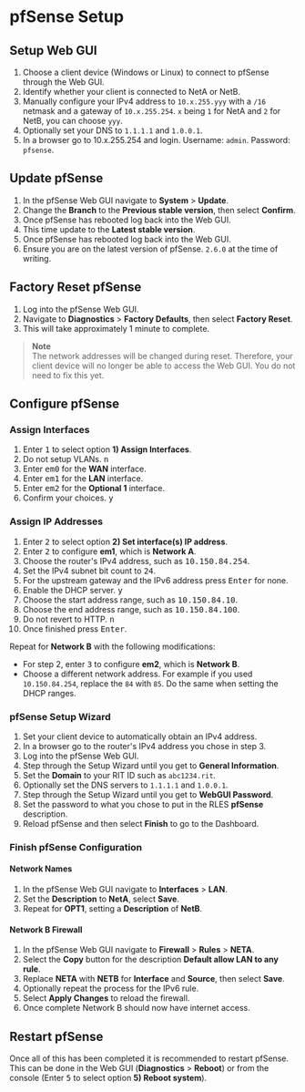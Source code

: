 # pfSense Setup

## Setup Web GUI

1. Choose a client device (Windows or Linux) to connect to pfSense through the Web GUI.
2. Identify whether your client is connected to NetA or NetB.
3. Manually configure your IPv4 address to `10.x.255.yyy` with a `/16` netmask and a gateway of `10.x.255.254`.
   `x` being `1` for NetA and `2` for NetB, you can choose `yyy`.
4. Optionally set your DNS to `1.1.1.1` and `1.0.0.1`.
5. In a browser go to 10.x.255.254 and login.
   Username: `admin`.
   Password: `pfsense`.

## Update pfSense

1. In the pfSense Web GUI navigate to **System** > **Update**.
2. Change the **Branch** to the **Previous stable version**, then select **Confirm**.
3. Once pfSense has rebooted log back into the Web GUI.
4. This time update to the **Latest stable version**.
5. Once pfSense has rebooted log back into the Web GUI.
6. Ensure you are on the latest version of pfSense.
   `2.6.0` at the time of writing.

## Factory Reset pfSense
1. Log into the pfSense Web GUI.
2. Navigate to **Diagnostics** > **Factory Defaults**, then select **Factory Reset**.
3. This will take approximately 1 minute to complete.

> **Note**\
> The network addresses will be changed during reset.
> Therefore, your client device will no longer be able to access the Web GUI.
> You do not need to fix this yet.

## Configure pfSense

### Assign Interfaces

1. Enter <kbd>1</kbd> to select option **1) Assign Interfaces**.
2. Do not setup VLANs. <kbd>n</kbd>
3. Enter <kbd>em0</kbd> for the **WAN** interface.
4. Enter <kbd>em1</kbd> for the **LAN** interface.
5. Enter <kbd>em2</kbd> for the **Optional 1** interface.
6. Confirm your choices. <kbd>y</kbd>

### Assign IP Addresses

1. Enter <kbd>2</kbd> to select option **2) Set interface(s) IP address**.
2. Enter <kbd>2</kbd> to configure **em1**, which is **Network A**.
3. Choose the router's IPv4 address, such as <kbd>10.150.84.254</kbd>.
4. Set the IPv4 subnet bit count to <kbd>24</kbd>.
5. For the upstream gateway and the IPv6 address press <kbd>Enter</kbd> for none.
6. Enable the DHCP server. <kbd>y</kbd>
7. Choose the start address range, such as <kbd>10.150.84.10</kbd>.
8. Choose the end address range, such as <kbd>10.150.84.100</kbd>.
9. Do not revert to HTTP. <kbd>n</kbd>
10. Once finished press <kbd>Enter</kbd>.

Repeat for **Network B** with the following modifications:

- For step 2, enter <kbd>3</kbd> to configure **em2**, which is **Network B**.
- Choose a different network address.
  For example if you used `10.150.84.254`, replace the `84` with `85`.
  Do the same when setting the DHCP ranges.

### pfSense Setup Wizard

1. Set your client device to automatically obtain an IPv4 address.
2. In a browser go to the router's IPv4 address you chose in step 3.
3. Log into the pfSense Web GUI.
4. Step through the Setup Wizard until you get to **General Information**.
5. Set the **Domain** to your RIT ID such as `abc1234.rit`.
6. Optionally set the DNS servers to `1.1.1.1` and `1.0.0.1`.
7. Step through the Setup Wizard until you get to **WebGUI Password**.
8. Set the password to what you chose to put in the RLES **pfSense** description.
9. Reload pfSense and then select **Finish** to go to the Dashboard.

### Finish pfSense Configuration

#### Network Names

1. In the pfSense Web GUI navigate to **Interfaces** > **LAN**.
2. Set the **Description** to **NetA**, select **Save**.
3. Repeat for **OPT1**, setting a **Description** of **NetB**.

#### Network B Firewall

1. In the pfSense Web GUI navigate to **Firewall** > **Rules** > **NETA**.
2. Select the **Copy** button for the description **Default allow LAN to any rule**.
3. Replace **NETA** with **NETB** for **Interface** and **Source**, then select **Save**.
4. Optionally repeat the process for the IPv6 rule.
5. Select **Apply Changes** to reload the firewall.
6. Once complete Network B should now have internet access.

## Restart pfSense

Once all of this has been completed it is recommended to restart pfSense.
This can be done in the Web GUI (**Diagnostics** > **Reboot**) or from the console (Enter <kbd>5</kbd> to select option **5) Reboot system**).